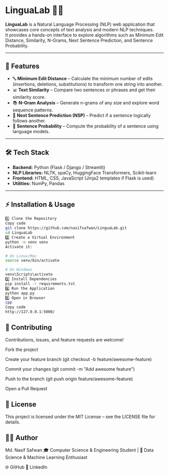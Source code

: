 # LinguaLab 🧠✨

**LinguaLab** is a Natural Language Processing (NLP) web application that showcases core concepts of text analysis and modern NLP techniques.  
It provides a hands-on interface to explore algorithms such as Minimum Edit Distance, Similarity, N-Grams, Next Sentence Prediction, and Sentence Probability.

---

## 🚀 Features

- 🔤 **Minimum Edit Distance** – Calculate the minimum number of edits (insertions, deletions, substitutions) to transform one string into another.  
- 📊 **Text Similarity** – Compare two sentences or phrases and get their similarity score.  
- 📚 **N-Gram Analysis** – Generate n-grams of any size and explore word sequence patterns.  
- 🔗 **Next Sentence Prediction (NSP)** – Predict if a sentence logically follows another.  
- 🎯 **Sentence Probability** – Compute the probability of a sentence using language models.  

---

## 🛠️ Tech Stack

- **Backend:** Python (Flask / Django / Streamlit)  
- **NLP Libraries:** NLTK, spaCy, HuggingFace Transformers, Scikit-learn  
- **Frontend:** HTML, CSS, JavaScript (Jinja2 templates if Flask is used)  
- **Utilities:** NumPy, Pandas  

---

## ⚡ Installation & Usage

```bash
1️⃣ Clone the Repository
Copy code
git clone https://github.com/nasifsafwan/LinguaLab.git
cd LinguaLab
2️⃣ Create a Virtual Environment
python -m venv venv
Activate it:

# On Linux/Mac
source venv/bin/activate

# On Windows
venv\Scripts\activate
3️⃣ Install Dependencies
pip install -r requirements.txt
4️⃣ Run the Application
python app.py
5️⃣ Open in Browser
cpp
Copy code
http://127.0.0.1:5000/
```
## 🤝 Contributing
Contributions, issues, and feature requests are welcome!

Fork the project

Create your feature branch (git checkout -b feature/awesome-feature)

Commit your changes (git commit -m "Add awesome feature")

Push to the branch (git push origin feature/awesome-feature)

Open a Pull Request

## 📜 License
This project is licensed under the MIT License – see the LICENSE file for details.

## 👨‍💻 Author
Md. Nasif Safwan
🎓 Computer Science & Engineering Student | 🔬 Data Science & Machine Learning Enthusiast

🌐 GitHub
💼 LinkedIn

